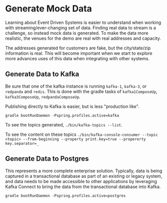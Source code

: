 # Generate Mock Data

Learning about Event Driven Systems is easier to understand when working with streaming/ever-changing set of data.
Finding real data to stream is a challenge, so instead mock data is generated. To make the data more realistic, the
venues for the demo are real with real addresses and capacity.

The addresses generated for customers are fake, but the city/state/zip information is real. This will become
important when we start to explore more advances uses of this data when integrating with other systems.

## Generate Data to Kafka

Be sure that one of the kafka instance is running `kafka-1`, `kafka-3`, or `redpanda` and `redis`. This is done with
the gradle tasks of `kafka1ComposeUp`, `kafka3ComposeUp`, `redpandaComposeUp`.

Publishing directly to Kafka is easier, but is less "production like".

`gradle bootRunDaemon -Pspring.profiles.active=kafka`

To see the topics generated, `./bin/kafka-topics --list`.

To see the content on these topics `./bin/kafka-console-consumer --topic <topic> --from-beginning --property print.key=true --propererty key.separator=_`

## Generate Data to Postgres

This represents a more complete enterprise solution. Typically, data is being captured in a transactional database as part
of an existing or legacy system, and data needs to be made accessible to other applications by leveraging Kafka Connect
to bring the data from the transactional database into Kafka.

`gradle bootRunDaemon -Pspring.profiles.active=postgres`

